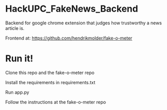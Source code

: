# HackUPC_FakeNews_Backend

Backend for google chrome extension that judges how trustworthy a news article is.

Frontend at: https://github.com/hendrikmolder/fake-o-meter

# Run it!

Clone this repo and the fake-o-meter repo

Install the requirements in requirements.txt

Run app.py

Follow the instructions at the fake-o-meter repo
